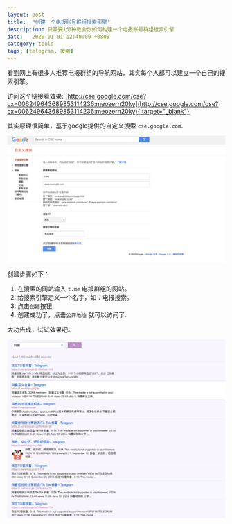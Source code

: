 ```yaml
---
layout: post
title:  "创建一个电报账号群组搜索引擎"
description: 只需要1分钟教会你如何构建一个电报账号群组搜索引擎
date:   2020-01-01 12:40:00 +0800
category: tools
tags: [telegram, 搜索]
---
```


看到网上有很多人推荐电报群组的导航网站，其实每个人都可以建立一个自己的搜索引擎。

访问这个链接看效果: [http://cse.google.com/cse?cx=006249643689853114236:meozern20ky](http://cse.google.com/cse?cx=006249643689853114236:meozern20ky){:target="_blank"}


其实原理很简单，基于google提供的自定义搜索 `cse.google.com`.

![create](/img/2020/1.png)

创建步骤如下：

1. 在搜索的网站输入 `t.me` 电报群组的网站。
2. 给搜索引擎定义一个名字，如：电报搜索。
3. 点击`创建`按钮.
4. 创建成功了，点击`公开地址` 就可以访问了.

大功告成，试试效果吧。

![show](/img/2020/2.png)
